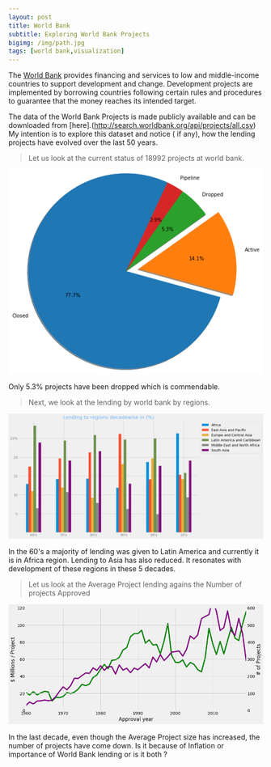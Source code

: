 ```yaml
---
layout: post
title: World Bank
subtitle: Exploring World Bank Projects
bigimg: /img/path.jpg
tags: [world bank,visualization]
---
```


The [World Bank](https://www.worldbank.org/) provides financing and services to low and middle-income countries to support development and change. Development projects are implemented by borrowing countries following certain rules and procedures to guarantee that the money reaches its intended target.

The data of the World Bank Projects is made publicly available and can be downloaded from [here].(http://search.worldbank.org/api/projects/all.csv)  My intention is to explore this dataset and notice ( if any), how the lending projects have evolved over the last 50 years.

>Let us look at the current status of 18992 projects at world bank.

![Project status](/img/project_status.png)

Only 5.3% projects have been dropped which is commendable.

>Next, we look at the lending by world bank by regions.

![Regionwise Lending](/img/lending_regions.png)

In the 60's a majority of lending was given to Latin America and currently it is in Africa region. Lending to Asia has also reduced. It resonates with development of these regions in these 5 decades.

>Let us look at the Average Project lending agains the Number of projects Approved

![Number of projects](/img/projects_count.png)

In the last decade, even though the Average Project size has increased, the number of projects have come down. Is it because of Inflation or importance of World Bank lending or is it both ?
